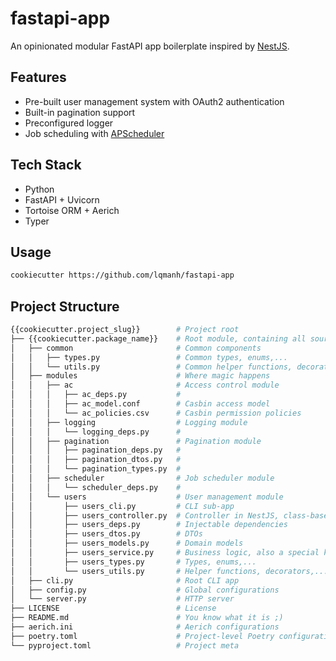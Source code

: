 # fastapi-app

An opinionated modular FastAPI app boilerplate inspired by [NestJS](https://nestjs.com).

## Features

- Pre-built user management system with OAuth2 authentication
- Built-in pagination support
- Preconfigured logger
- Job scheduling with [APScheduler](https://github.com/agronholm/apscheduler)

## Tech Stack

- Python
- FastAPI + Uvicorn
- Tortoise ORM + Aerich
- Typer

## Usage

```sh
cookiecutter https://github.com/lqmanh/fastapi-app
```

## Project Structure

```sh
{{cookiecutter.project_slug}}        # Project root
├── {{cookiecutter.package_name}}    # Root module, containing all source code
│   ├── common                       # Common components
│   │   ├── types.py                 # Common types, enums,...
│   │   └── utils.py                 # Common helper functions, decorators,...
│   ├── modules                      # Where magic happens
│   │   ├── ac                       # Access control module
│   │   │   ├── ac_deps.py           #
│   │   │   ├── ac_model.conf        # Casbin access model
│   │   │   └── ac_policies.csv      # Casbin permission policies
│   │   ├── logging                  # Logging module
│   │   │   └── logging_deps.py      #
│   │   ├── pagination               # Pagination module
│   │   │   ├── pagination_deps.py   #
│   │   │   ├── pagination_dtos.py   #
│   │   │   └── pagination_types.py  #
│   │   ├── scheduler                # Job scheduler module
│   │   │   └── scheduler_deps.py    #
│   │   └── users                    # User management module
│   │       ├── users_cli.py         # CLI sub-app
│   │       ├── users_controller.py  # Controller in NestJS, class-based view in Django
│   │       ├── users_deps.py        # Injectable dependencies
│   │       ├── users_dtos.py        # DTOs
│   │       ├── users_models.py      # Domain models
│   │       ├── users_service.py     # Business logic, also a special kind of dependencies
│   │       ├── users_types.py       # Types, enums,...
│   │       └── users_utils.py       # Helper functions, decorators,...
│   ├── cli.py                       # Root CLI app
│   ├── config.py                    # Global configurations
│   └── server.py                    # HTTP server
├── LICENSE                          # License
├── README.md                        # You know what it is ;)
├── aerich.ini                       # Aerich configurations
├── poetry.toml                      # Project-level Poetry configurations
└── pyproject.toml                   # Project meta
```

